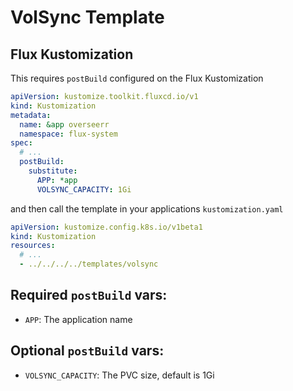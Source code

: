 # VolSync Template

## Flux Kustomization

This requires `postBuild` configured on the Flux Kustomization

```yaml
apiVersion: kustomize.toolkit.fluxcd.io/v1
kind: Kustomization
metadata:
  name: &app overseerr
  namespace: flux-system
spec:
  # ...
  postBuild:
    substitute:
      APP: *app
      VOLSYNC_CAPACITY: 1Gi
```

and then call the template in your applications `kustomization.yaml`

```yaml
apiVersion: kustomize.config.k8s.io/v1beta1
kind: Kustomization
resources:
  # ...
  - ../../../../templates/volsync
```

## Required `postBuild` vars:

- `APP`: The application name

## Optional `postBuild` vars:

- `VOLSYNC_CAPACITY`: The PVC size, default is 1Gi
